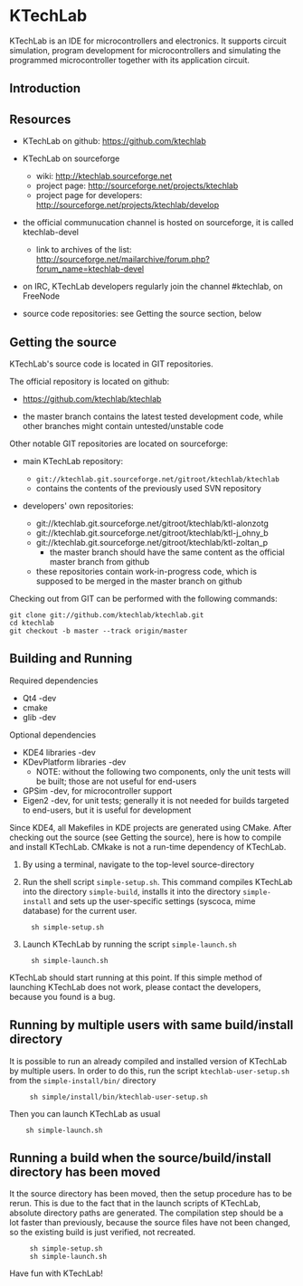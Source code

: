 KTechLab
=============

KTechLab is an IDE for microcontrollers and electronics.
It supports circuit simulation,
program development for microcontrollers and
simulating the programmed microcontroller together with its application circuit.

Introduction
-------------

Resources
-------------
- KTechLab on github:
    https://github.com/ktechlab

- KTechLab on sourceforge
    - wiki:
        http://ktechlab.sourceforge.net
    - project page:
        http://sourceforge.net/projects/ktechlab
    - project page for developers:
        http://sourceforge.net/projects/ktechlab/develop

- the official communucation channel is hosted on sourceforge,
        it is called ktechlab-devel
    - link to archives of the list:
        http://sourceforge.net/mailarchive/forum.php?forum_name=ktechlab-devel

- on IRC, KTechLab developers regularly join the channel
    #ktechlab, on FreeNode

- source code repositories: see Getting the source section, below


Getting the source
------------------

KTechLab's source code is located in GIT repositories.

The official repository is located on github:

- https://github.com/ktechlab/ktechlab

- the master branch contains the latest tested development code,
    while other branches might contain untested/unstable code

Other notable GIT repositories are located on sourceforge:

- main KTechLab repository:
    - `git://ktechlab.git.sourceforge.net/gitroot/ktechlab/ktechlab`
    - contains the contents of the previously used SVN repository

- developers' own repositories:
    - git://ktechlab.git.sourceforge.net/gitroot/ktechlab/ktl-alonzotg
    - git://ktechlab.git.sourceforge.net/gitroot/ktechlab/ktl-j_ohny_b
    - git://ktechlab.git.sourceforge.net/gitroot/ktechlab/ktl-zoltan_p
        - the master branch should have the same content as the
            official master branch from github
    - these repositories contain work-in-progress code,
        which is supposed to be merged in the master branch on github

Checking out from GIT can be performed with the following commands:

    git clone git://github.com/ktechlab/ktechlab.git
    cd ktechlab
    git checkout -b master --track origin/master


Building and Running
--------------------

Required dependencies

- Qt4 -dev
- cmake
- glib -dev

Optional dependencies

- KDE4 libraries -dev
- KDevPlatform libraries -dev
    - NOTE: without the following two components, only the unit tests
        will be built; those are not useful for end-users
- GPSim -dev, for microcontroller support
- Eigen2 -dev, for unit tests; generally it is not needed for builds
    targeted to end-users, but it is useful for development



Since KDE4, all Makefiles in KDE projects are generated using CMake.
After checking out the source (see Getting the source),
here is how to compile and install KTechLab.
CMkake is not a run-time dependency of KTechLab.


1. By using a terminal, navigate to the top-level source-directory

2. Run the shell script `simple-setup.sh`.
    This command compiles KTechLab into the directory `simple-build`,
    installs it into the directory `simple-install` and
    sets up the user-specific settings (syscoca, mime database) for the
    current user.

         sh simple-setup.sh

3. Launch KTechLab by running the script `simple-launch.sh`

         sh simple-launch.sh

KTechLab should start running at this point.
If this simple method of launching KTechLab does not work,
please contact the developers, because you found is a bug.

## Running by multiple users with same build/install directory

It is possible to run an already compiled and installed version of KTechLab
by multiple users. In order to do this, run the script
`ktechlab-user-setup.sh` from the `simple-install/bin/` directory

         sh simple/install/bin/ktechlab-user-setup.sh

Then you can launch KTechLab as usual

        sh simple-launch.sh

## Running a build when the source/build/install directory has been moved

It the source directory has been moved, then the setup procedure has
to be rerun. This is due to the fact that in the launch scripts of
KTechLab, absolute directory paths are generated.
The compilation step should be a lot faster than previously, because
the source files have not been changed, so the existing build is
just verified, not recreated.

         sh simple-setup.sh
         sh simple-launch.sh

Have fun with KTechLab!
